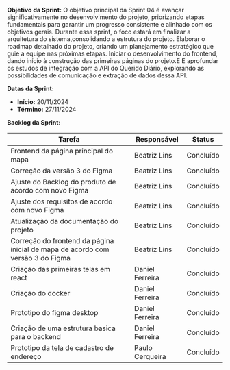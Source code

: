 
**Objetivo da Sprint:**
O objetivo principal da Sprint 04 é avançar significativamente no desenvolvimento do projeto, priorizando etapas fundamentais para garantir um progresso consistente e alinhado com os objetivos gerais. Durante essa sprint, o foco estará em finalizar a arquitetura do sistema,consolidando a estrutura do projeto. Elaborar o roadmap detalhado do projeto, criando um planejamento estratégico que guie a equipe nas próximas etapas. Iniciar o desenvolvimento do frontend, dando início à construção das primeiras páginas do projeto.E E aprofundar os estudos de integração com a API do Querido Diário, explorando as possibilidades de comunicação e extração de dados dessa API.

**Datas da Sprint:**

- **Início:** 20/11/2024
- **Término:** 27/11/2024

**Backlog da Sprint:**

| Tarefa | Responsável | Status |
|--------|-------------|-----------------------|
| Frontend da página principal do mapa | Beatriz Lins | Concluído |
| Correção da versão 3 do Figma | Beatriz Lins | Concluído |
| Ajuste do Backlog do produto de acordo com novo Figma | Beatriz Lins | Concluído |
| Ajuste dos requisitos de acordo com novo Figma | Beatriz Lins | Concluído |
| Atualização da documentação do projeto | Beatriz Lins | Concluído |
| Correção do frontend da página inicial de mapa de acordo com  versão 3 do Figma | Beatriz Lins | Concluído |
| Criação das primeiras telas em react | Daniel Ferreira | Concluído  |
| Criação do docker | Daniel Ferreira | Concluído  |
| Prototipo do figma desktop | Daniel Ferreira | Concluído  |
| Criação de uma estrutura basica para o backend | Daniel Ferreira | Concluído  |
| Prototipo da tela de cadastro de endereço| Paulo Cerqueira | Concluído |




